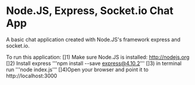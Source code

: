 Node.JS, Express, Socket.io Chat App
==========================

A basic chat application created with Node.JS's framework express and socket.io.

To run this application:
  []1) Make sure Node.JS is installed: http://nodejs.org
  []2) Install express
     '''npm install --save express@4.10.2'''
  []3) in terminal run '''node index.js'''
  []4)Open your browser and point it to http://localhost:3000
